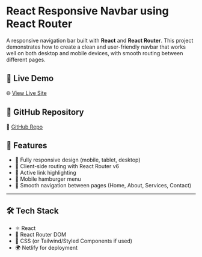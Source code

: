 # React Responsive Navbar using React Router

A responsive navigation bar built with **React** and **React Router**. This project demonstrates how to create a clean and user-friendly navbar that works well on both desktop and mobile devices, with smooth routing between different pages.

## 🔗 Live Demo

🌐 [View Live Site](https://your-deployment-link.netlify.app)

## 📁 GitHub Repository

🔗 [GitHub Repo](https://github.com/your-username/react-responsive-navbar-router)

## 🚀 Features

- 📱 Fully responsive design (mobile, tablet, desktop)
- 🔁 Client-side routing with React Router v6
- 📌 Active link highlighting
- 🍔 Mobile hamburger menu
- 🧭 Smooth navigation between pages (Home, About, Services, Contact)

---

## 🛠️ Tech Stack

- ⚛️ React
- 🔀 React Router DOM
- 💅 CSS (or Tailwind/Styled Components if used)
- 🌍 Netlify for deployment